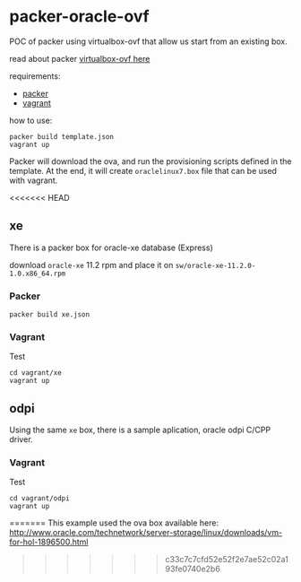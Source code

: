 # packer-oracle-ovf

POC of packer using virtualbox-ovf that allow us start from an existing box.

read about packer [virtualbox-ovf here](https://www.packer.io/docs/builders/virtualbox-ovf.html)

requirements:
- [packer](https://packer.io)
- [vagrant](https://vagrantup.com)

how to use:

```
packer build template.json
vagrant up
```

Packer will download the ova, and run the provisioning scripts defined in the template.
At the end, it will create `oraclelinux7.box` file that can be used with vagrant.


<<<<<<< HEAD
## xe

There is a packer box for oracle-xe database (Express)

download `oracle-xe` 11.2 rpm and place it on `sw/oracle-xe-11.2.0-1.0.x86_64.rpm`


### Packer

```
packer build xe.json
```

### Vagrant
Test 

```
cd vagrant/xe
vagrant up
```

## odpi

Using the same `xe` box, there is a sample aplication, oracle odpi C/CPP driver.

### Vagrant
Test 

```
cd vagrant/odpi
vagrant up
```

=======
This example used the ova box available here:
http://www.oracle.com/technetwork/server-storage/linux/downloads/vm-for-hol-1896500.html
>>>>>>> c33c7c7cfd52e52f2e7ae52c02a193fe0740e2b6
